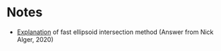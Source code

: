 # Notes
- [Explanation](https://math.stackexchange.com/questions/1114879/detect-if-two-ellipses-intersect) of fast ellipsoid intersection method (Answer from Nick Alger, 2020)